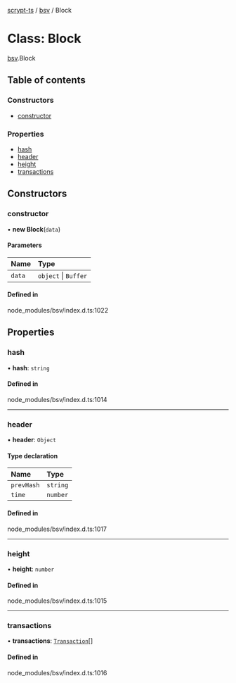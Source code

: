 [scrypt-ts](../README.md) / [bsv](../modules/bsv.md) / Block

# Class: Block

[bsv](../modules/bsv.md).Block

## Table of contents

### Constructors

- [constructor](bsv.Block.md#constructor)

### Properties

- [hash](bsv.Block.md#hash)
- [header](bsv.Block.md#header)
- [height](bsv.Block.md#height)
- [transactions](bsv.Block.md#transactions)

## Constructors

### constructor

• **new Block**(`data`)

#### Parameters

| Name | Type |
| :------ | :------ |
| `data` | `object` \| `Buffer` |

#### Defined in

node_modules/bsv/index.d.ts:1022

## Properties

### hash

• **hash**: `string`

#### Defined in

node_modules/bsv/index.d.ts:1014

___

### header

• **header**: `Object`

#### Type declaration

| Name | Type |
| :------ | :------ |
| `prevHash` | `string` |
| `time` | `number` |

#### Defined in

node_modules/bsv/index.d.ts:1017

___

### height

• **height**: `number`

#### Defined in

node_modules/bsv/index.d.ts:1015

___

### transactions

• **transactions**: [`Transaction`](bsv.Transaction-1.md)[]

#### Defined in

node_modules/bsv/index.d.ts:1016

